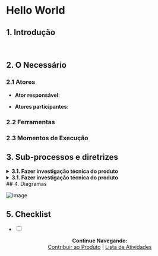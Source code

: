 # Hello World

## 1. Introdução

&nbsp;&nbsp;

## 2. O Necessário


### 2.1 Atores

* **Ator responsável**:

* **Atores participantes**:

### 2.2 Ferramentas

### 2.3 Momentos de Execução

## 3. Sub-processos e diretrizes

<details>
<summary><strong>3.1. Fazer investigação técnica do produto</strong></summary>
  
</details>

<details>
<summary><strong>3.1. Fazer investigação técnica do produto</strong></summary>
  <details>
<summary><strong>&nbsp;&nbsp;3.1. Fazer investigação técnica do produto</strong></summary>
  
</details>
</details>
## 4. Diagramas

<br>

![Image](https://i.imgur.com/1sLi7Qf.png)
<br>

## 5. Checklist

- <input type="checkbox" name="uchk">


<p align="center">
  <b>Continue Navegando:</b><br>
  <a href="https://pedrowagner.github.io/DevRel/Atividades/Produto">Contribuir ao Produto</a> |
  <a href="https://pedrowagner.github.io/DevRel/Atividades">Lista de Atividades</a>
</p>
